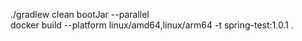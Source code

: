 

./gradlew clean bootJar --parallel  
docker build --platform linux/amd64,linux/arm64 -t spring-test:1.0.1 .  
